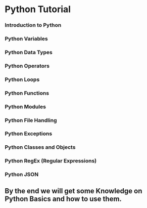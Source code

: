 <h1>Python Tutorial</h1>

<h3>Introduction to Python</h3>
<h3>Python Variables</h3>
<h3>Python Data Types</h3>
<h3>Python Operators</h3>
<h3>Python Loops</h3>
<h3>Python Functions</h3>
<h3>Python Modules</h3>
<h3>Python File Handling</h3>
<h3>Python Exceptions</h3>
<h3>Python Classes and Objects</h3>
<h3>Python RegEx (Regular Expressions)</h3>
<h3>Python JSON</h3>
<h2>By the end we will get some Knowledge on Python Basics and how to use them.</h2>
